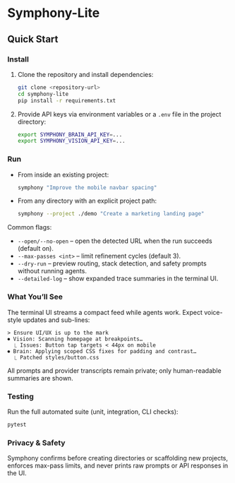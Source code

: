 # Symphony-Lite

## Quick Start

### Install
1. Clone the repository and install dependencies:
   ```bash
   git clone <repository-url>
   cd symphony-lite
   pip install -r requirements.txt
   ```
2. Provide API keys via environment variables or a `.env` file in the project directory:
   ```bash
   export SYMPHONY_BRAIN_API_KEY=... 
   export SYMPHONY_VISION_API_KEY=...
   ```

### Run
* From inside an existing project:
  ```bash
  symphony "Improve the mobile navbar spacing"
  ```
* From any directory with an explicit project path:
  ```bash
  symphony --project ./demo "Create a marketing landing page"
  ```

Common flags:
* `--open/--no-open` – open the detected URL when the run succeeds (default on).
* `--max-passes <int>` – limit refinement cycles (default 3).
* `--dry-run` – preview routing, stack detection, and safety prompts without running agents.
* `--detailed-log` – show expanded trace summaries in the terminal UI.

### What You’ll See
The terminal UI streams a compact feed while agents work. Expect voice-style updates and sub-lines:
```
> Ensure UI/UX is up to the mark
⏺ Vision: Scanning homepage at breakpoints…
  ⎿ Issues: Button tap targets < 44px on mobile
⏺ Brain: Applying scoped CSS fixes for padding and contrast…
  ⎿ Patched styles/button.css
```
All prompts and provider transcripts remain private; only human-readable summaries are shown.

### Testing
Run the full automated suite (unit, integration, CLI checks):
```bash
pytest
```

### Privacy & Safety
Symphony confirms before creating directories or scaffolding new projects, enforces max-pass limits, and never prints raw prompts or API responses in the UI.
